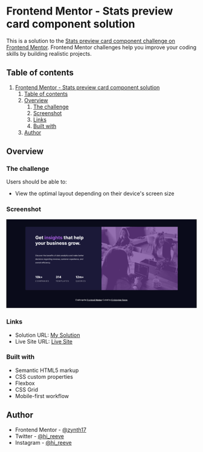 # Frontend Mentor - Stats preview card component solution

This is a solution to the [Stats preview card component challenge on Frontend Mentor](https://www.frontendmentor.io/challenges/stats-preview-card-component-8JqbgoU62). Frontend Mentor challenges help you improve your coding skills by building realistic projects. 

## Table of contents

1. [Frontend Mentor - Stats preview card component solution](#frontend-mentor---stats-preview-card-component-solution)
	1. [Table of contents](#table-of-contents)
	2. [Overview](#overview)
		1. [The challenge](#the-challenge)
		2. [Screenshot](#screenshot)
		3. [Links](#links)
		4. [Built with](#built-with)
	3. [Author](#author)

## Overview

### The challenge

Users should be able to:

- View the optimal layout depending on their device's screen size

### Screenshot

![](./design/Screenshot_1.png)

### Links

- Solution URL: [My Solution](https://github.com/zynth17/stats-preview-card-component)
- Live Site URL: [Live Site](https://zynth17.github.io/stats-preview-card-component/)
### Built with

- Semantic HTML5 markup
- CSS custom properties
- Flexbox
- CSS Grid
- Mobile-first workflow
## Author


- Frontend Mentor - [@zynth17](https://www.frontendmentor.io/profile/zynth17)
- Twitter - [@hi_reeve](https://twitter.com/hi_reeve)
- Instagram - [@hi_reeve](https://www.instagram.com/hi_reeve/)

